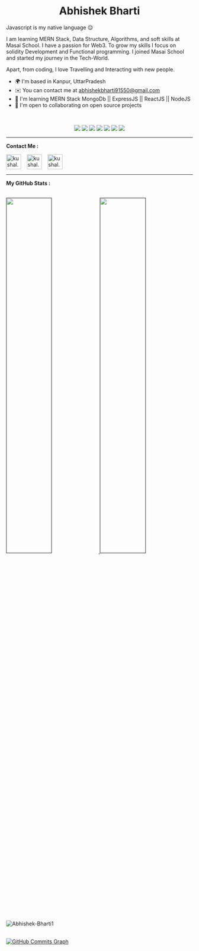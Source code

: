 <h1 align="center">
  <b>Abhishek Bharti</b>
</h1>

Javascript is my native language 😌

I am learning MERN Stack, Data Structure, Algorithms, and soft skills at Masai School. I have a passion for Web3. To grow my skills I focus on solidity Development and Functional programming.
I joined Masai School and started my journey in the Tech-World.

Apart, from coding, I love Travelling and Interacting with new people.

* 🌍  I'm based in Kanpur, UttarPradesh
* ✉️  You can contact me at [abhishekbharti91550@gmail.com](mailto:abhishekbharti91550@gmail.com)
* 🧠  I'm learning MERN Stack MongoDb || ExpressJS || ReactJS || NodeJS
* 🤝  I'm open to collaborating on open source projects

<br>
<p>
<div align ="center">

   <img src="https://img.shields.io/badge/-HTML-c58545?style=for-the-badge&logo=html5&logoColor=c58545&labelColor=282828">
   <img src="https://img.shields.io/badge/-CSS-d1a01f?style=for-the-badge&logo=css3&logoColor=d1a01f&labelColor=282828">
   <img src="https://img.shields.io/badge/JavaScript-F7DF1E?style=for-the-badge&logo=javascript&logoColor=d1a01f&labelColor=282828">
   <img src="https://img.shields.io/badge/Node.js-43853D?style=for-the-badge&logo=node.js&logoColor=d1a01f&labelColor=282828">
   <img src="https://img.shields.io/badge/Express.js-404D59?style=for-the-badge&logo=express.js&logoColor=d1a01f&labelColor=282828">
   <img src="https://img.shields.io/badge/React-20232A?style=for-the-badge&logo=react&logoColor=61DAFB&labelColor=282828">
   <img src="https://img.shields.io/badge/MongoDB-4EA94B?style=for-the-badge&logo=mongodb&logoColor=white">
</div>
</p>
<hr>


<b>Contact Me :</b>
<br/>
<p align="left">
  <a href="https://www.linkedin.com/in/abhishek-bharti-/" target="blank"><img align="center" src="https://www.bing.com/th?id=AMMS_S_24b2654d-e52c-a557-e938-1072dfec2428&w=148&h=148&c=7&o=6&oif=webp&pid=SANGAM" alt="kushal.bhanot" height="40" width="40" /></a> &nbsp;&nbsp;
  <a href="https://github.com/Abhishek-Bharti1" target="blank"><img align="center" src="https://cdn.afterdawn.fi/v3/news/original/github-logo.png" alt="kushal.bhanot.98" height="40" width="40" /></a> &nbsp;&nbsp;
  <a href="https://medium.com/@abhishekbharti91550" target="blank"><img align="center" src="https://th.bing.com/th/id/R.43138f8c443dd4df3ec9e1bf9b647d21?rik=NKBORmUj52K2yQ&riu=http%3a%2f%2flogok.org%2fwp-content%2fuploads%2f2020%2f10%2fMedium-logo-2020.png&ehk=dJgY5T%2bcVRjClQ2SWPGm%2fC%2fe2NgyG2Dfrzq5vrKrIL0%3d&risl=&pid=ImgRaw&r=0" alt="kushal.bhanot.98" height="40" width="40" /></a> &nbsp;&nbsp;
</p>
<hr>
<b>My GitHub Stats :</b>
<br/>
<br/>
<p align="left">
  <a href="">
  <img width="49.5%" src="https://github-readme-stats.vercel.app/api?username=Abhishek-Bharti1&show_icons=true&theme=gruvbox&hide_border=true" />
    <img width="49.5%" src="http://github-readme-streak-stats.herokuapp.com?user=Abhishek-Bharti1&theme=dark&date_format=M%20j%5B%2C%20Y%5D" />
  </a>
</p>
<p><img align="center" src="https://github-readme-stats.vercel.app/api/top-langs?username=Abhishek-Bharti1&show_icons=true&locale=en&layout=compact" alt="Abhishek-Bharti1" /></p>
<br>
<a href="http://www.github.com/Abhishek-Bharti1"><img src="https://activity-graph.herokuapp.com/graph?username=Abhishek-Bharti1&bg_color=1c1917&color=ffffff&line=0891b2&point=ffffff&area_color=1c1917&area=true&hide_border=true&custom_title=GitHub%20Commits%20Graph" alt="GitHub Commits Graph" /></a>
